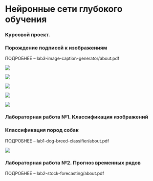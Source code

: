 # Нейронные сети глубокого обучения

### Курсовой проект.
### Порождение подписей к изображениям

ПОДРОБНЕЕ – lab3-image-caption-generator/about.pdf

![](https://raw.githubusercontent.com/apkuznetsov/deep-learning-2021/main/lab3-image-caption-generator/images/readme-1.png)

![](https://raw.githubusercontent.com/apkuznetsov/deep-learning-2021/main/lab3-image-caption-generator/images/readme-2.png)

![](https://raw.githubusercontent.com/apkuznetsov/deep-learning-2021/main/lab3-image-caption-generator/images/readme-3.png)

![](https://raw.githubusercontent.com/apkuznetsov/deep-learning-2021/main/lab3-image-caption-generator/images/readme-4.png)

![](https://raw.githubusercontent.com/apkuznetsov/deep-learning-2021/main/lab3-image-caption-generator/images/readme-5.png)

### Лабораторная работа №1. Классификация изображений
### Классификация пород собак

ПОДРОБНЕЕ – lab1-dog-breed-classifier/about.pdf

![](https://raw.githubusercontent.com/apkuznetsov/deep-learning-2021/main/lab1-dog-breed-classifier/about.png)

### Лабораторная работа №2. Прогноз временных рядов

ПОДРОБНЕЕ – lab2-stock-forecasting/about.pdf